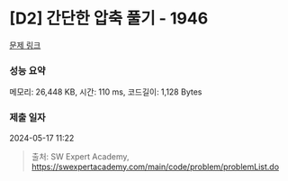 # [D2] 간단한 압축 풀기 - 1946 

[문제 링크](https://swexpertacademy.com/main/code/problem/problemDetail.do?contestProbId=AV5PmkDKAOMDFAUq) 

### 성능 요약

메모리: 26,448 KB, 시간: 110 ms, 코드길이: 1,128 Bytes

### 제출 일자

2024-05-17 11:22



> 출처: SW Expert Academy, https://swexpertacademy.com/main/code/problem/problemList.do